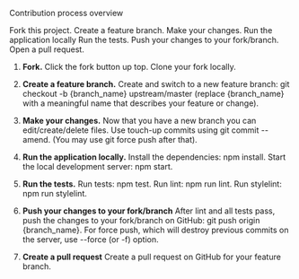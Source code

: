 Contribution process overview

Fork this project.
Create a feature branch.
Make your changes.
Run the application locally
Run the tests.
Push your changes to your fork/branch.
Open a pull request.

1. **Fork.**
Click the fork button up top. Clone your fork locally.

2. **Create a feature branch.**
Create and switch to a new feature branch: git checkout -b {branch_name} upstream/master (replace {branch_name} with a meaningful name that describes your feature or change).

3. **Make your changes.**
Now that you have a new branch you can edit/create/delete files.
Use touch-up commits using git commit --amend. (You may use git force push after that).

4. **Run the application locally.**
Install the dependencies: npm install.
Start the local development server: npm start.

5. **Run the tests.**
Run tests: npm test.
Run lint: npm run lint.
Run stylelint: npm run stylelint.

6. **Push your changes to your fork/branch**
After lint and all tests pass, push the changes to your fork/branch on GitHub: git push origin {branch_name}.
For force push, which will destroy previous commits on the server, use --force (or -f) option.

7. **Create a pull request**
Create a pull request on GitHub for your feature branch.